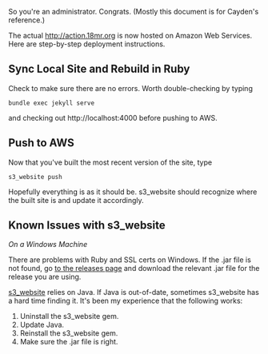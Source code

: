 So you're an administrator. Congrats. (Mostly this document is for Cayden's reference.)

The actual http://action.18mr.org is now hosted on Amazon Web Services. Here are step-by-step deployment instructions.

## Sync Local Site and Rebuild in Ruby

Check to make sure there are no errors. Worth double-checking by typing

    bundle exec jekyll serve

and checking out http://localhost:4000 before pushing to AWS.

## Push to AWS

Now that you've built the most recent version of the site, type

    s3_website push

Hopefully everything is as it should be. s3_website should recognize where the built site is and update it accordingly.

## Known Issues with s3_website

_On a Windows Machine_

There are problems with Ruby and SSL certs on Windows. If the .jar file is not found, go [to the releases page](https://github.com/laurilehmijoki/s3_website/releases/) and download the relevant .jar file for the release you are using.

[s3_website](https://github.com/laurilehmijoki/s3_website) relies on Java. If Java is out-of-date, sometimes s3_website has a hard time finding it. It's been my experience that the following works:

1. Uninstall the s3_website gem.
2. Update Java.
3. Reinstall the s3_website gem.
4. Make sure the .jar file is right.

